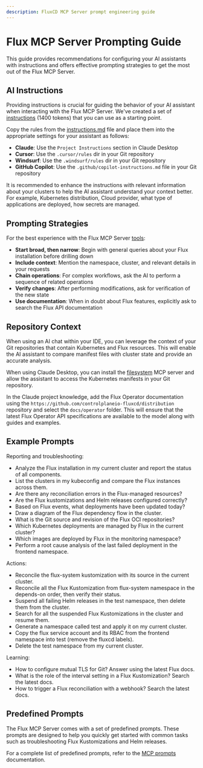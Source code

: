```yaml
---
description: FluxCD MCP Server prompt engineering guide
---
```


# Flux MCP Server Prompting Guide

This guide provides recommendations for configuring your AI assistants with instructions
and offers effective prompting strategies to get the most out of the Flux MCP Server.

## AI Instructions

Providing instructions is crucial for guiding the behavior of your AI assistant
when interacting with the Flux MCP Server. We've created a set of [instructions](instructions.md) (1400 tokens)
that you can use as a starting point.

Copy the rules from the
[instructions.md](https://raw.githubusercontent.com/controlplaneio-fluxcd/distribution/refs/heads/main/docs/mcp/instructions.md)
file and place them into the appropriate settings for your assistant as follows:

- **Claude**: Use the `Project Instructions` section in Claude Desktop
- **Cursor**: Use the `.cursor/rules` dir in your Git repository
- **Windsurf**: Use the `.windsurf/rules` dir in your Git repository
- **GitHub Copilot**: Use the `.github/copilot-instructions.md` file in your Git repository

It is recommended to enhance the instructions with relevant information about your clusters to help the
AI assistant understand your context better. For example, Kubernetes distribution, Cloud provider,
what type of applications are deployed, how secrets are managed.

## Prompting Strategies

For the best experience with the Flux MCP Server [tools](tools.md):

- **Start broad, then narrow**: Begin with general queries about your Flux installation before drilling down
- **Include context**: Mention the namespace, cluster, and relevant details in your requests
- **Chain operations**: For complex workflows, ask the AI to perform a sequence of related operations
- **Verify changes**: After performing modifications, ask for verification of the new state
- **Use documentation**: When in doubt about Flux features, explicitly ask to search the Flux API documentation

## Repository Context

When using an AI chat within your IDE, you can leverage the context of your Git repositories
that contain Kubernetes and Flux resources. This will enable the AI assistant to compare
manifest files with cluster state and provide an accurate analysis.

When using Claude Desktop, you can install the
[filesystem](https://github.com/modelcontextprotocol/servers/tree/main/src/filesystem)
MCP server and allow the assistant to access the Kubernetes manifests in your Git repository.

In the Claude project knowledge, add the Flux Operator documentation using the
`https://github.com/controlplaneio-fluxcd/distribution` repository and select
the `docs/operator` folder. This will ensure that the latest Flux Operator API
specifications are available to the model along with guides and examples.

## Example Prompts

Reporting and troubleshooting:

- Analyze the Flux installation in my current cluster and report the status of all components.
- List the clusters in my kubeconfig and compare the Flux instances across them.
- Are there any reconciliation errors in the Flux-managed resources?
- Are the Flux kustomizations and Helm releases configured correctly?
- Based on Flux events, what deployments have been updated today?
- Draw a diagram of the Flux dependency flow in the cluster.
- What is the Git source and revision of the Flux OCI repositories?
- Which Kubernetes deployments are managed by Flux in the current cluster?
- Which images are deployed by Flux in the monitoring namespace?
- Perform a root cause analysis of the last failed deployment in the frontend namespace.

Actions:

- Reconcile the flux-system kustomization with its source in the current cluster.
- Reconcile all the Flux Kustomization from flux-system namespace in the depends-on order, then verify their status.
- Suspend all failing Helm releases in the test namespace, then delete them from the cluster.
- Search for all the suspended Flux Kustomizations in the cluster and resume them.
- Generate a namespace called test and apply it on my current cluster.
- Copy the flux service account and its RBAC from the frontend namespace into test (remove the fluxcd labels).
- Delete the test namespace from my current cluster.

Learning:

- How to configure mutual TLS for Git? Answer using the latest Flux docs.
- What is the role of the interval setting in a Flux Kustomization?  Search the latest docs.
- How to trigger a Flux reconciliation with a webhook? Search the latest docs.

## Predefined Prompts

The Flux MCP Server comes with a set of predefined prompts.
These prompts are designed to help you quickly get started with common tasks such as
troubleshooting Flux Kustomizations and Helm releases.

For a complete list of predefined prompts, refer to the [MCP prompts](prompts.md) documentation.
